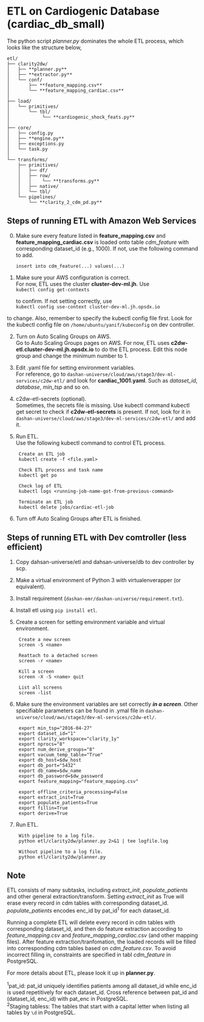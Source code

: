 # ETL on Cardiogenic Database (cardiac_db_small)

The python script *planner.py* dominates the whole ETL process, which looks like the structure below,

```
etl/  
├── clarity2dw/  
│   ├── **planner.py**  
│   ├── **extractor.py**  
│   └── conf/  
│       ├── **feature_mapping.csv**  
│       └── **feature_mapping_cardiac.csv**  
│  
├── load/  
│   └── primitives/  
│       └── tbl/  
│            └── **cardiogenic_shock_feats.py**  
│  
├── core/  
│   ├── config.py  
│   ├── **engine.py**  
│   ├── exceptions.py  
│   └── task.py  
│  
└── transforms/  
    ├── primitives/  
    │   ├── df/  
    │   ├── row/  
    │   │    └── **transforms.py**  
    │   ├── native/  
    │   └── tbl/  
    └── pipelines/
        └── **clarity_2_cdm_pd.py**
```

## Steps of running ETL with Amazon Web Services    

0. Make sure every feature listed in **feature_mapping.csv** and **feature_mapping_cardiac.csv** is loaded onto table *cdm_feature* with corresponding dataset_id (e.g., 1000). If not, use the following command to add.

      `insert into cdm_feature(...) values(...)`

1. Make sure your AWS configuration is correct.  
 For now, ETL uses the cluster **cluster-dev-ml.jh**. Use  
  `kubectl config get-contexts`  
    
   to confirm. If not setting correctly, use  
  `kubectl config use-context cluster-dev-ml.jh.opsdx.io`  
    
  to change. Also, remember to specify the kubectl config file first. Look for the kubectl config file on `/home/ubuntu/yanif/kubeconfig` on dev controller.
       
2. Turn on Auto Scaling Groups on AWS.  
  Go to Auto Scaling Groups pages on AWS. For now, ETL uses **c2dw-etl.cluster-dev-ml.jh.opsdx.io** to do the ETL process. Edit this node group and change the minimum number to 1.  

3. Edit .yaml file for setting environment variables.   
       For reference, go to `dashan-universe/cloud/aws/stage3/dev-ml-services/c2dw-etl/` and look for **cardiac_1001.yaml**. Such as *dataset_id*, *database*, *min_tsp* and so on.

4. c2dw-etl-secrets (optional).  
       Sometimes, the secrets file is missing. Use kubectl command kubectl get secret to check if **c2dw-etl-secrets** is present. If not, look for it in `dashan-universe/cloud/aws/stage3/dev-ml-services/c2dw-etl/` and add it.  
 
5. Run ETL.  
        Use the following kubectl command to control ETL process.    

        Create an ETL job   
        kubectl create -f <file.yaml>            

        Check ETL process and task name    
        kubectl get po   

        Check log of ETL 
        kubectl logs <running-job-name-got-from-previous-command>  

        Terminate an ETL job  
        kubectl delete jobs/cardiac-etl-job   
        

6. Turn off Auto Scaling Groups after ETL is finished.  
    

## Steps of running ETL with Dev comtroller (less efficient)

1. Copy dahsan-universe/etl and dahsan-universe/db to dev controller by scp.

2. Make a virtual environment of Python 3 with virtualenverapper (or equivalent).

3. Install requirement (`dashan-emr/dashan-universe/requirement.txt`).

4. Install etl using `pip install etl`.

5. Create a screen for setting environment variable and virtual environment.
    
        Create a new screen  
        screen -S <name>  

        Reattach to a detached screen  
        screen -r <name>  

        Kill a screen  
        screen -X -S <name> quit      

        List all screens   
        screen -list  
    
6. Make sure the environment variables are set correctly ***in a screen***. Other specifiable parameters can be found in .ymal file in `dashan-universe/cloud/aws/stage3/dev-ml-services/c2dw-etl/`. 

        export min_tsp="2016-04-27"  
        export dataset_id="1"  
        export clarity_workspace="clarity_1y"  
        export nprocs="8"  
        export num_derive_groups="8"  
        export vacuum_temp_table="True"  
        export db_host=$dw_host  
        export db_port="5432"  
        export db_name=$dw_name  
        export db_password=$dw_password  
        export feature_mapping="feature_mapping.csv"  

        export offline_criteria_processing=False  
        export extract_init=True  
        export populate_patients=True  
        export fillin=True  
        export derive=True  

7. Run ETL. 

        With pipeline to a log file.  
        python etl/clarity2dw/planner.py 2>&1 | tee logfile.log    

        Without pipeline to a log file.  
        python etl/clarity2dw/planner.py 
        
 
## Note

ETL consists of many subtasks, including *extract_init*, *populate_patients* and other general extraction/transform. Setting *extract_init* as True will erase every record in cdm tables with corresponding dataset_id. *populate_patients* encodes enc_id by pat_id<sup>1</sup> for each dataset_id.  

Running a complete ETL will delete every record in cdm tables with corresponding dataset_id, and then do feature extraction according to *feature_mapping.csv* and *feature_mapping_cardiac.csv* (and other mapping files). After feature extraction/tranfomation, the loaded records will be filled into corresponding cdm tables based on *cdm_feature.csv*. To avoid incorrect filling in, constraints are specified in tabl *cdm_feature* in PostgreSQL.

For more details about ETL, please look it up in **planner.py**.

<sup>1</sup>pat_id: pat_id uniquely identifies patients among all dataset_id while enc_id is used repetitively for each dataset_id. Cross reference between pat_id and (dataset_id, enc_id) with pat_enc in PostgreSQL.  
<sup>2</sup>Staging tabless: The tables that start with a capital letter when listing all tables by `\d` in PostgreSQL.
